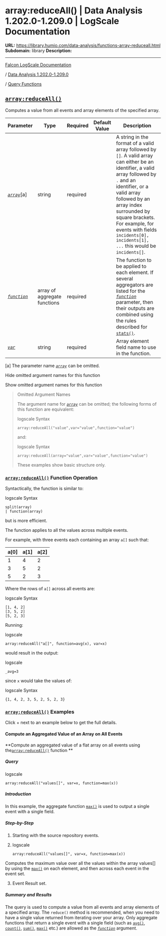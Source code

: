 # array:reduceAll() | Data Analysis 1.202.0-1.209.0 | LogScale Documentation

**URL:** https://library.humio.com/data-analysis/functions-array-reduceall.html
**Subdomain:** library
**Description:** 

---

[Falcon LogScale Documentation](https://library.humio.com)

/ [Data Analysis 1.202.0-1.209.0](data-analysis-docs.html)

/ [Query Functions](functions.html)

## [`array:reduceAll()`](functions-array-reduceall.html "array:reduceAll\(\)")

Computes a value from all events and array elements of the specified array. 

Parameter| Type| Required| Default Value| Description  
---|---|---|---|---  
[ _`array`_](functions-array-reduceall.html#query-functions-array-reduceall-array)[a]| string| required |  |  A string in the format of a valid array followed by `[]`. A valid array can either be an identifier, a valid array followed by `.` and an identifier, or a valid array followed by an array index surrounded by square brackets. For example, for events with fields `incidents[0], incidents[1], ...` this would be `incidents[]`.   
[_`function`_](functions-array-reduceall.html#query-functions-array-reduceall-function)|  array of aggregate functions| required |  |  The function to be applied to each element. If several aggregators are listed for the [_`function`_](functions-array-reduceall.html#query-functions-array-reduceall-function) parameter, then their outputs are combined using the rules described for [`stats()`](functions-stats.html "stats\(\)").   
[_`var`_](functions-array-reduceall.html#query-functions-array-reduceall-var)|  string| required |  |  Array element field name to use in the function.   
[a] The parameter name [_`array`_](functions-array-reduceall.html#query-functions-array-reduceall-array) can be omitted.  
  
Hide omitted argument names for this function

Show omitted argument names for this function

> Omitted Argument Names
> 
> The argument name for [_`array`_](functions-array-reduceall.html#query-functions-array-reduceall-array) can be omitted; the following forms of this function are equivalent:
> 
> logscale Syntax
>     
>     
>     array:reduceAll("value",var="value",function="value")
> 
> and:
> 
> logscale Syntax
>     
>     
>     array:reduceAll(array="value",var="value",function="value")
> 
> These examples show basic structure only.

### [`array:reduceAll()`](functions-array-reduceall.html "array:reduceAll\(\)") Function Operation

Syntactically, the function is similar to: 

logscale Syntax
    
    
    split(array)
    | function(array)

but is more efficient. 

The function applies to all the values across multiple events. 

For example, with three events each containing an array `a[]` such that: 

a[0]| a[1]| a[2]  
---|---|---  
1| 4| 2  
3| 5| 2  
5| 2| 3  
  
Where the rows of `a[]` across all events are: 

logscale Syntax
    
    
    [1, 4, 2]
    [3, 5, 2]
    [5, 2, 3]

Running: 

logscale
    
    
    array:reduceAll("a[]", function=avg(x), var=x)

would result in the output: 

logscale
    
    
    _avg=3

since `x` would take the values of: 

logscale Syntax
    
    
    {1, 4, 2, 3, 5, 2, 5, 2, 3}

### [`array:reduceAll()`](functions-array-reduceall.html "array:reduceAll\(\)") Examples

Click + next to an example below to get the full details.

#### Compute an Aggregated Value of an Array on All Events

**Compute an aggregated value of a flat array on all events using the[`array:reduceAll()`](functions-array-reduceall.html "array:reduceAll\(\)") function **

##### Query

logscale
    
    
    array:reduceAll("values[]", var=x, function=max(x))

##### Introduction

In this example, the aggregate function [`max()`](functions-max.html "max\(\)") is used to output a single event with a single field. 

##### Step-by-Step

  1. Starting with the source repository events.

  2. logscale
         
         array:reduceAll("values[]", var=x, function=max(x))

Computes the maximum value over all the values within the array values[] by using the [`max()`](functions-max.html "max\(\)") on each element, and then across each event in the event set. 

  3. Event Result set.




##### Summary and Results

The query is used to compute a value from all events and array elements of a specified array. The `reduce()` method is recommended, when you need to have a single value returned from iterating over your array. Only aggregate functions that return a single event with a single field (such as [`avg()`](functions-avg.html "avg\(\)"), [`count()`](functions-count.html "count\(\)"), [`sum()`](functions-sum.html "sum\(\)"), [`max()`](functions-max.html "max\(\)") etc.) are allowed as the [_`function`_](functions-array-reduceall.html#query-functions-array-reduceall-function) argument.
